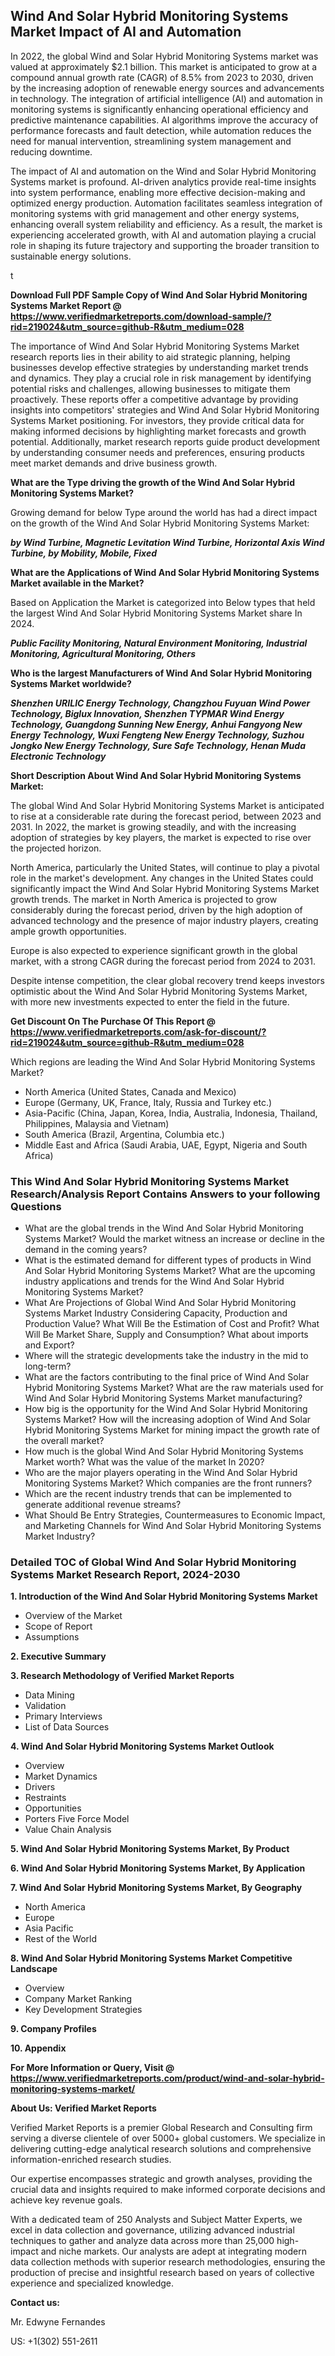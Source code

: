 <h2>Wind And Solar Hybrid Monitoring Systems Market Impact of AI and Automation</h2><p>In 2022, the global Wind and Solar Hybrid Monitoring Systems market was valued at approximately $2.1 billion. This market is anticipated to grow at a compound annual growth rate (CAGR) of 8.5% from 2023 to 2030, driven by the increasing adoption of renewable energy sources and advancements in technology. The integration of artificial intelligence (AI) and automation in monitoring systems is significantly enhancing operational efficiency and predictive maintenance capabilities. AI algorithms improve the accuracy of performance forecasts and fault detection, while automation reduces the need for manual intervention, streamlining system management and reducing downtime.</p><p>The impact of AI and automation on the Wind and Solar Hybrid Monitoring Systems market is profound. AI-driven analytics provide real-time insights into system performance, enabling more effective decision-making and optimized energy production. Automation facilitates seamless integration of monitoring systems with grid management and other energy systems, enhancing overall system reliability and efficiency. As a result, the market is experiencing accelerated growth, with AI and automation playing a crucial role in shaping its future trajectory and supporting the broader transition to sustainable energy solutions.</p>t</p><p id="" class=""><strong>Download Full PDF Sample Copy of Wind And Solar Hybrid Monitoring Systems Market Report @ <a href="https://www.verifiedmarketreports.com/download-sample/?rid=219024&utm_source=github-R&utm_medium=028" target="_blank">https://www.verifiedmarketreports.com/download-sample/?rid=219024&utm_source=github-R&utm_medium=028</a></strong></p><p>The importance of&nbsp;Wind And Solar Hybrid Monitoring Systems Market research reports lies in their ability to aid strategic planning, helping businesses develop effective strategies by understanding market trends and dynamics. They play a crucial role in risk management by identifying potential risks and challenges, allowing businesses to mitigate them proactively. These reports offer a competitive advantage by providing insights into competitors' strategies and Wind And Solar Hybrid Monitoring Systems Market positioning. For investors, they provide critical data for making informed decisions by highlighting market forecasts and growth potential. Additionally, market research reports guide product development by understanding consumer needs and preferences, ensuring products meet market demands and drive business growth.</p><p><strong>What are the&nbsp;Type driving the growth of the Wind And Solar Hybrid Monitoring Systems Market?</strong></p><p id="" class="">Growing demand for below Type around the world has had a direct impact on the growth of the Wind And Solar Hybrid Monitoring Systems Market:</p><em><strong>by Wind Turbine, Magnetic Levitation Wind Turbine, Horizontal Axis Wind Turbine, by Mobility, Mobile, Fixed</strong></em></p><strong>What are the&nbsp;Applications&nbsp;of Wind And Solar Hybrid Monitoring Systems Market available in the Market?</strong></p><p id="" class="">Based on Application the Market is categorized into Below types that held the largest Wind And Solar Hybrid Monitoring Systems Market share In 2024.</p><em><strong>Public Facility Monitoring, Natural Environment Monitoring, Industrial Monitoring, Agricultural Monitoring, Others</strong></em></p><strong>Who is the largest Manufacturers of Wind And Solar Hybrid Monitoring Systems Market worldwide?</strong></p><p><em><strong>Shenzhen URILIC Energy Technology, Changzhou Fuyuan Wind Power Technology, Biglux Innovation, Shenzhen TYPMAR Wind Energy Technology, Guangdong Sunning New Energy, Anhui Fangyong New Energy Technology, Wuxi Fengteng New Energy Technology, Suzhou Jongko New Energy Technology, Sure Safe Technology, Henan Muda Electronic Technology</strong></em></p><p id="" class=""><strong>Short Description About Wind And Solar Hybrid Monitoring Systems Market:</strong></p><p>The global Wind And Solar Hybrid Monitoring Systems Market is anticipated to rise at a considerable rate during the forecast period, between 2023 and 2031. In 2022, the market is growing steadily, and with the increasing adoption of strategies by key players, the market is expected to rise over the projected horizon.</p><p>North America, particularly the United States, will continue to play a pivotal role in the market's development. Any changes in the United States could significantly impact the Wind And Solar Hybrid Monitoring Systems Market growth trends. The market in North America is projected to grow considerably during the forecast period, driven by the high adoption of advanced technology and the presence of major industry players, creating ample growth opportunities.</p><p>Europe is also expected to experience significant growth in the global market, with a strong CAGR during the forecast period from 2024 to 2031.</p><p>Despite intense competition, the clear global recovery trend keeps investors optimistic about the Wind And Solar Hybrid Monitoring Systems Market, with more new investments expected to enter the field in the future.</p><p id="" class=""><strong>Get Discount On The Purchase Of This Report @ <a href="https://www.verifiedmarketreports.com/ask-for-discount/?rid=219024&utm_source=github-R&utm_medium=028" target="_blank">https://www.verifiedmarketreports.com/ask-for-discount/?rid=219024&utm_source=github-R&utm_medium=028</a></strong></p>Which regions are leading the Wind And Solar Hybrid Monitoring Systems Market?</p><ul><li>North America (United States, Canada and Mexico)</li><li>Europe (Germany, UK, France, Italy, Russia and Turkey etc.)</li><li>Asia-Pacific (China, Japan, Korea, India, Australia, Indonesia, Thailand, Philippines, Malaysia and Vietnam)</li><li>South America (Brazil, Argentina, Columbia etc.)</li><li>Middle East and Africa (Saudi Arabia, UAE, Egypt, Nigeria and South Africa)</li></ul><h3 id="" class="">This Wind And Solar Hybrid Monitoring Systems Market Research/Analysis Report Contains Answers to your following Questions</h3><ul><li>What are the global trends in the Wind And Solar Hybrid Monitoring Systems Market? Would the market witness an increase or decline in the demand in the coming years?</li><li>What is the estimated demand for different types of products in Wind And Solar Hybrid Monitoring Systems Market? What are the upcoming industry applications and trends for the Wind And Solar Hybrid Monitoring Systems Market?</li><li>What Are Projections of Global Wind And Solar Hybrid Monitoring Systems Market Industry Considering Capacity, Production and Production Value? What Will Be the Estimation of Cost and Profit? What Will Be Market Share, Supply and Consumption? What about imports and Export?</li><li>Where will the strategic developments take the industry in the mid to long-term?</li><li>What are the factors contributing to the final price of Wind And Solar Hybrid Monitoring Systems Market? What are the raw materials used for Wind And Solar Hybrid Monitoring Systems Market manufacturing?</li><li>How big is the opportunity for the Wind And Solar Hybrid Monitoring Systems Market? How will the increasing adoption of Wind And Solar Hybrid Monitoring Systems Market for mining impact the growth rate of the overall market?</li><li>How much is the global Wind And Solar Hybrid Monitoring Systems Market worth? What was the value of the market In 2020?</li><li>Who are the major players operating in the Wind And Solar Hybrid Monitoring Systems Market? Which companies are the front runners?</li><li>Which are the recent industry trends that can be implemented to generate additional revenue streams?</li><li>What Should Be Entry Strategies, Countermeasures to Economic Impact, and Marketing Channels for Wind And Solar Hybrid Monitoring Systems Market Industry?</li></ul><h3 id="" class="">Detailed TOC of Global Wind And Solar Hybrid Monitoring Systems Market Research Report, 2024-2030</h3><p id="" class=""><strong>1. Introduction of the Wind And Solar Hybrid Monitoring Systems Market</strong></p><ul><li>Overview of the Market</li><li>Scope of Report</li><li>Assumptions</li></ul><p id="" class=""><strong>2. Executive Summary</strong></p><p id="" class=""><strong>3. Research Methodology of Verified Market Reports</strong></p><ul><li>Data Mining</li><li>Validation</li><li>Primary Interviews</li><li>List of Data Sources</li></ul><p id="" class=""><strong>4. Wind And Solar Hybrid Monitoring Systems Market Outlook</strong></p><ul><li>Overview</li><li>Market Dynamics</li><li>Drivers</li><li>Restraints</li><li>Opportunities</li><li>Porters Five Force Model</li><li>Value Chain Analysis</li></ul><p id="" class=""><strong>5. Wind And Solar Hybrid Monitoring Systems Market, By Product</strong></p><p id="" class=""><strong>6. Wind And Solar Hybrid Monitoring Systems Market, By Application</strong></p><p id="" class=""><strong>7. Wind And Solar Hybrid Monitoring Systems Market, By Geography</strong></p><ul><li>North America</li><li>Europe</li><li>Asia Pacific</li><li>Rest of the World</li></ul><p id="" class=""><strong>8. Wind And Solar Hybrid Monitoring Systems Market Competitive Landscape</strong></p><ul><li>Overview</li><li>Company Market Ranking</li><li>Key Development Strategies</li></ul><p id="" class=""><strong>9. Company Profiles</strong></p><p id="" class=""><strong>10. Appendix</strong></p><p id="" class=""><strong>For More Information or Query, Visit @ <a href="https://www.verifiedmarketreports.com/product/wind-and-solar-hybrid-monitoring-systems-market/" target="_blank">https://www.verifiedmarketreports.com/product/wind-and-solar-hybrid-monitoring-systems-market/</a></strong></p><p id="" class=""><strong>About Us: Verified Market Reports</strong></p><p id="" class="">Verified Market Reports is a premier Global Research and Consulting firm serving a diverse clientele of over 5000+ global customers. We specialize in delivering cutting-edge analytical research solutions and comprehensive information-enriched research studies.</p><p id="" class="">Our expertise encompasses strategic and growth analyses, providing the crucial data and insights required to make informed corporate decisions and achieve key revenue goals.</p><p id="" class="">With a dedicated team of 250 Analysts and Subject Matter Experts, we excel in data collection and governance, utilizing advanced industrial techniques to gather and analyze data across more than 25,000 high-impact and niche markets. Our analysts are adept at integrating modern data collection methods with superior research methodologies, ensuring the production of precise and insightful research based on years of collective experience and specialized knowledge.</p><p id="" class=""><strong>Contact us:</strong></p><p id="" class="">Mr. Edwyne Fernandes</p><p id="" class="">US: +1(302) 551-2611</p>